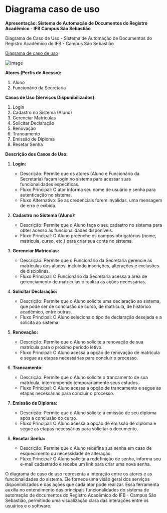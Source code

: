 # Diagrama caso de uso
**Apresentação: Sistema de Automação de Documentos do Registro Acadêmico - IFB Campus São Sebastião**

Diagrama de Caso de Uso - Sistema de Automação de Documentos do Registro Acadêmico do IFB - Campus São Sebastião

[Diagrama de caso de uso](https://drive.google.com/file/d/1Dn_0xKC-Fd_6IFnM6_AO9LEbQxmbTNWJ/view?usp=sharing)

![image](https://github.com/sisedusiqueira/projeto-1M1/assets/138258723/c6571e22-3453-46ef-a83e-14b838826888)

**Atores (Perfis de Acesso):**
1. Aluno
2. Funcionário da Secretaria

**Casos de Uso (Serviços Disponibilizados):**
1. Login
2. Cadastro no Sistema (Aluno)
3. Gerenciar Matrículas
4. Solicitar Declaração
5. Renovação
6. Trancamento
7. Emissão de Diploma
8. Resetar Senha

**Descrição dos Casos de Uso:**

1. **Login:**
   - Descrição: Permite que os atores (Aluno e Funcionário da Secretaria) façam login no sistema para acessar suas funcionalidades específicas.
   - Fluxo Principal: O ator informa seu nome de usuário e senha para autenticação no sistema.
   - Fluxo Alternativo: Se as credenciais forem inválidas, uma mensagem de erro é exibida.

2. **Cadastro no Sistema (Aluno):**
   - Descrição: Permite que o Aluno faça o seu cadastro no sistema para obter acesso às funcionalidades disponíveis.
   - Fluxo Principal: O Aluno preenche os campos obrigatórios (nome, matrícula, curso, etc.) para criar sua conta no sistema.

3. **Gerenciar Matrículas:**
   - Descrição: Permite que o Funcionário da Secretaria gerencie as matrículas dos alunos, incluindo inscrições, alterações e exclusões de disciplinas.
   - Fluxo Principal: O Funcionário da Secretaria acessa a área de gerenciamento de matrículas e realiza as ações necessárias.

4. **Solicitar Declaração:**
   - Descrição: Permite que o Aluno solicite uma declaração ao sistema, que pode ser de conclusão de curso, de matrícula, de histórico acadêmico, entre outras.
   - Fluxo Principal: O Aluno seleciona o tipo de declaração desejada e a solicita ao sistema.

5. **Renovação:**
   - Descrição: Permite que o Aluno solicite a renovação de sua matrícula para o próximo período letivo.
   - Fluxo Principal: O Aluno acessa a opção de renovação de matrícula e segue as etapas necessárias para concluir o processo.

6. **Trancamento:**
   - Descrição: Permite que o Aluno solicite o trancamento de sua matrícula, interrompendo temporariamente seus estudos.
   - Fluxo Principal: O Aluno acessa a opção de trancamento e segue as etapas necessárias para concluir o processo.

7. **Emissão de Diploma:**
   - Descrição: Permite que o Aluno solicite a emissão de seu diploma após a conclusão do curso.
   - Fluxo Principal: O Aluno acessa a opção de emissão de diploma e segue as etapas necessárias para solicitar o documento.

8. **Resetar Senha:**
   - Descrição: Permite que o Aluno redefina sua senha em caso de esquecimento ou necessidade de alteração.
   - Fluxo Principal: O Aluno solicita a redefinição de senha, informa seu e-mail cadastrado e recebe um link para criar uma nova senha.

O diagrama de caso de uso representa a interação entre os atores e as funcionalidades do sistema. Ele fornece uma visão geral dos serviços disponibilizados e das ações que cada ator pode realizar. Essa ferramenta auxilia no entendimento das principais funcionalidades do sistema de automação de documentos do Registro Acadêmico do IFB - Campus São Sebastião, permitindo uma visualização clara das interações entre os usuários e o software.
